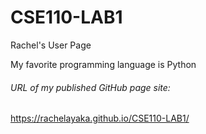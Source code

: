 # CSE110-LAB1
Rachel's User Page

My favorite programming language is Python

###### URL of my published GitHub page site:
https://rachelayaka.github.io/CSE110-LAB1/